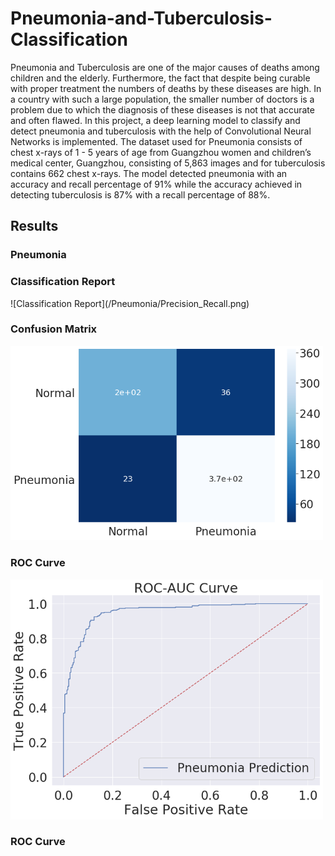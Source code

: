 # Pneumonia-and-Tuberculosis-Classification

Pneumonia and Tuberculosis are one of the major causes of deaths among children and the elderly. Furthermore, the fact that despite being curable with proper treatment the numbers of deaths by these diseases are high. In a country with such a large population, the smaller number of doctors is a problem due to which the diagnosis of these diseases is not that accurate and often flawed. In this project, a deep learning model to classify and detect pneumonia and tuberculosis with the help of Convolutional Neural Networks is implemented. The dataset used for Pneumonia consists of chest x-rays of 1 - 5 years of age from Guangzhou women and children’s medical center, Guangzhou, consisting of  5,863  images and for tuberculosis contains 662 chest x-rays. The model detected pneumonia with an accuracy and recall percentage of 91% while the accuracy achieved in detecting tuberculosis is 87% with a recall percentage of 88%.

<h2> Results </h2>


<h3> Pneumonia </h3>

<h3> Classification Report </h3>
![Classification Report](/Pneumonia/Precision_Recall.png)

<h3> Confusion Matrix </h3>
<img src="Pneumonia/CM.png" width="500">

<h3> ROC Curve </h3>
<img src="Pneumonia/ROC.png" width="500


<h3> Tuberculosis </h3>
<h3> Classification Report </h3>
![Classification Report](Tuberculosis/precision.png)

<h3> Confusion Matrix </h3>
<img src="Tuberculosis/CM[3051].png" width="500">

<h3> ROC Curve </h3>
<img src="Tuberculosis/ROC.png" width="500>
